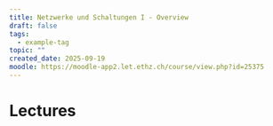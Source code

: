 ```yaml
---
title: Netzwerke und Schaltungen I - Overview
draft: false
tags:
  - example-tag
topic: ""
created_date: 2025-09-19
moodle: https://moodle-app2.let.ethz.ch/course/view.php?id=25375
---
```

# Lectures

